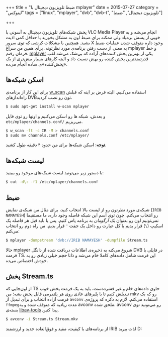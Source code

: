 +++
title = "ضبط تلویزیون دیجیتال با mplayer"
date = 2015-07-27
category = "لینوکس"
tags = ["linux", "mplayer", "dvb", "dvb-t", "تلویزیون دیجیتال", "ضبط"]

+++

پخش شبکه‌های تلویزیون دیجیتال به آسونی با VLC Media Player انجام می‌شه و به خوبی از پسش برمیاد ولی ممکنه برای ضبط اون به مشکل بخورید یا حداقل کمی اذیت بشید. همچنین با مشکلات کرشی که توی سرور X وجود داره متوقف شدن عملیات ضبط به معنی از دست رفتن برنامه‌ی مورد نظرتونه. برای همین من سراغ mplayer و خط فرمان رفتم. [mplayer] یکی از بهترین پخش کننده‌های آزاده که بی‌شک می‌شه لقب قدرتمندترین پخش کننده رو بهش نسبت داد و البته کارهای بسیار بیش‌تری از یک «پخش‌کننده»ی ساده انجام می‌ده.

## اسکن شبکه‌ها ##
برای این کار از برنامه‌ی [w_scan] استفاده می‌کنیم. البته فرض بر اینه که قبلش راه‌اندازهای DVBتون رو نصب کردید.
```bash
$ sudo apt-get install w-scan mplayer
```

و بعدش، شبکه ها رو اسکن می‌کنیم و اونها رو توی فایل `etc/mplayer/channels.conf/` می‌ریزیم.
```bash
$ w_scan -ft -c IR -M > channels.conf
$ sudo mv channels.conf /etc/mplayer/
```
**توجه**: اسکن شبکه‌ها برای من حدود ۴ دقیقه طول کشید.

## لیست شبکه‌ها ##
با دستور زیر می‌تونید لیست شبکه‌های موجود رو ببینید:
```bash
$ cut -d\: -f1 /etc/mplayer/channels.conf
```

## ضبط ##
شبکه‌ی مورد نظرتون رو از لیست بالا انتخاب کنید، برای مثال من شبکه‌ی نمایش (`IRIB NAMAYESH`) رو انتخاب می‌کنم. چون توی اسم این شبکه فاصله وجود داره، ما مستقیما نمی‌تونیم اون رو بعنوان *یک آرگومان* به برنامه پاس کنیم. پس یا باید قبل هر فاصله یک اسکیپ (`\`) قرار بدیم یا کل عبارت رو داخل یک جفت `'` قرار بدیم. من راه دوم رو انتخاب می‌کنم:
```bash
$ mplayer -dumpstream 'dvb://IRIB NAMAYESH' -dumpfile Stream.ts
```
حالا mplayer شروع می‌کنه به ذخیره‌ی اطلاعات دریافت شده از دانگل DVB در فایلی با فرمت TS. این فرمت شامل داده‌های کاملا خام می‌شه و ذاتا حجم خیلی زیادی رو به خودش اختصاص می‌ده.

## پخش Stream.ts ##
از اون‌جایی که TS حاوی داده‌های خام و غیر فشرده‌ست، باید به یک فرمت پخش خوب تبدیلش کنیم تا با پلیرهای عادی روی هر پلتفرمی قابل پخش بشه؛ من mkv رو که یک فرمت آزاده انتخاب و برای تبدیل از `avconv` استفاده می‌کنم. لازم به ذکره که پروژه‌ی `ffmpeg`مدت زیادیه که متوقف شده و به avconv ملحق شده. avconv رو می‌تونید توی بسته‌ی [libav-tools] پیدا کنین.
```bash
$ avconv -i Stream.ts Stream.mkv
```

از برنامه‌های با کیفیت، مفید و فوق‌العاده جدید و ارزشمند IRIB لذت ببرید D:

[mplayer]: https://en.wikipedia.org/wiki/Mplayer
[w_scan]: http://www.linuxtv.org/wiki/index.php/W_scan
[libav-tools]: apt://libav-tools
